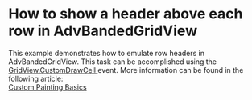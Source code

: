 # How to show a header above each row in AdvBandedGridView


<p>This example demonstrates how to emulate row headers in AdvBandedGridView. This task can be accomplished using the <a href="http://documentation.devexpress.com/#WindowsForms/DevExpressXtraGridViewsGridGridView_CustomDrawCelltopic">GridView.CustomDrawCell </a> event. More information can be found in the following article:<br />
<a href="http://documentation.devexpress.com/#WindowsForms/CustomDocument762">Custom Painting Basics</a></p>

<br/>


